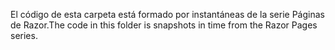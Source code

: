<span data-ttu-id="b4135-101">El código de esta carpeta está formado por instantáneas de la serie Páginas de Razor.</span><span class="sxs-lookup"><span data-stu-id="b4135-101">The code in this folder is snapshots in time from the Razor Pages series.</span></span>